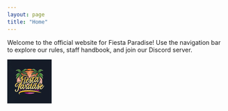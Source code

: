 ```yaml
---
layout: page
title: "Home"
---
```

Welcome to the official website for Fiesta Paradise! Use the navigation bar to explore our rules, staff handbook, and join our Discord server.

![Fiesta Paradise Logo](/assets/images/logo.png)
